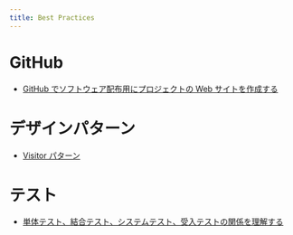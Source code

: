 ```yaml
---
title: Best Practices
---
```


GitHub
====

* [GitHub でソフトウェア配布用にプロジェクトの Web サイトを作成する](github-project-portal.html)

デザインパターン
====
* [Visitor パターン](dp-visitor-pattern.html)

テスト
====
* [単体テスト、結合テスト、システムテスト、受入テストの関係を理解する](test-relation.html)
